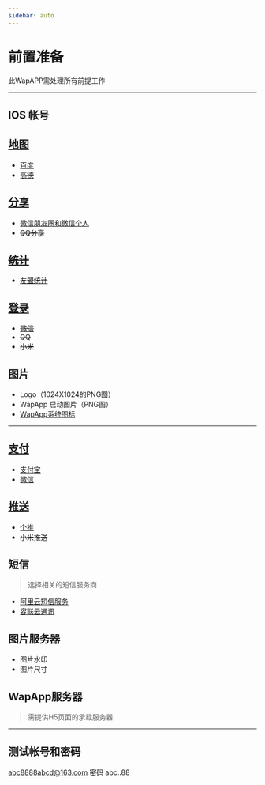```yaml
---
sidebar: auto
---
```


# 前置准备

此WapAPP需处理所有前提工作

----

## IOS 帐号

## [地图](http://ask.dcloud.net.cn/article/29)

- [百度](http://lbsyun.baidu.com/index.php?title=%E9%A6%96%E9%A1%B5)
- [~~高德~~](https://lbs.amap.com/)

## [分享](http://ask.dcloud.net.cn/article/36)

- [微信朋友圈和微信个人](https://open.weixin.qq.com/cgi-bin/showdocument?action=dir_list&t=resource/res_list&verify=1&id=open1419317332&token=&lang=zh_CN)
- ~~QQ分享~~

## [~~统计~~](http://ask.dcloud.net.cn/article/74)

- [~~友盟统计~~](http://dev.umeng.com/analytics/android-doc/integration)

## [~~登录~~](http://ask.dcloud.net.cn/article/192)

- [~~微信~~](https://open.weixin.qq.com/cgi-bin/showdocument?action=dir_list&t=resource/res_list&verify=1&id=open1419317851&token=&lang=zh_CN)
- ~~QQ~~
- ~~小米~~

## 图片

- Logo（1024X1024的PNG图）
- WapApp 启动图片（PNG图）
- [WapApp系统图标](http://www.iconfont.cn/manage/index?spm=a313x.7781069.1998910419.10&manage_type=myprojects&projectId=355407&keyword=)

----

## [支付](http://ask.dcloud.net.cn/article/71)

- [支付宝](https://open.alipay.com/developmentAccess/developmentAccess.htm)
- [微信](https://open.weixin.qq.com/cgi-bin/showdocument?action=dir_list&t=resource/res_list&verify=1&id=1417674108&token=&lang=zh_CN)

## [推送](http://ask.dcloud.net.cn/article/34)

- [个推](https://dev.getui.com/dos4.0/index.html#login)
- ~~小米推送~~

## 短信
> 选择相关的短信服务商

- [阿里云短信服务](https://www.aliyun.com/product/sms)
- [容联云通讯](http://120.26.153.150/user/login)

## 图片服务器

- 图片水印
- 图片尺寸

## WapApp服务器

> 需提供H5页面的承载服务器

----

## 测试帐号和密码

abc8888abcd@163.com   密码 abc..88